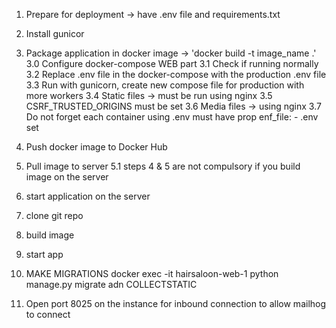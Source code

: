 1. Prepare for deployment -> have .env file and requirements.txt
2. Install gunicor
3. Package application in docker image -> 'docker build -t image_name .'
   3.0 Configure docker-compose WEB part
   3.1 Check if running normally
   3.2 Replace .env file in the docker-compose with the production .env file
   3.3 Run with gunicorn, create new compose file for production with more workers
   3.4 Static files -> must be run using nginx
   3.5 CSRF_TRUSTED_ORIGINS must be set
   3.6 Media files -> using nginx
   3.7 Do not forget each container using .env must have prop enf_file: - .env set
4. Push docker image to Docker Hub
5. Pull image to server
   5.1 steps 4 & 5 are not compulsory if you build image on the server
6. start application on the server

4. clone git repo
5. build image
6. start app

7. MAKE MIGRATIONS docker exec -it hairsaloon-web-1 python manage.py migrate adn COLLECTSTATIC
8. Open port 8025 on the instance for inbound connection to allow mailhog to connect


